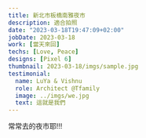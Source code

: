 ```yaml
---
title: 新北市板橋南雅夜市
description: 適合拍照
date: "2023-03-18T19:47:09+02:00"
jobDate: 2023-03-18
work: [當天來回]
techs: [Love, Peace]
designs: [Pixel 6]
thumbnail: 2023-03-18/imgs/sample.jpg
testimonial:
  name: LuYa & Vishnu
  role: Architect @Tfamily
  image: ../imgs/we.jpg
  text: 這就是我們
---
```


常常去的夜市耶!!!